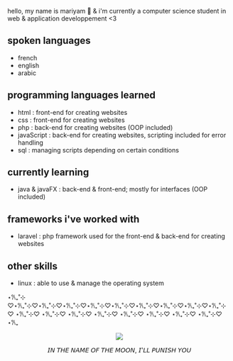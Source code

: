 hello, my name is mariyam 🩷 & i'm currently a computer science student in web & application developpement <3

## spoken languages
- french
- english
- arabic

## programming languages learned
- html : front-end for creating websites
- css : front-end for creating websites
- php : back-end for creating websites (OOP included)
- javaScript : back-end for creating websites, scripting included for error handling
- sql : managing scripts depending on certain conditions

## currently learning
- java & javaFX : back-end & front-end; mostly for interfaces (OOP included)

## frameworks i've worked with
- laravel : php framework used for the front-end & back-end for creating websites

## other skills
- linux : able to use & manage the operating system

⋆𐙚₊˚⊹ ♡⋆𐙚₊˚⊹♡⋆𐙚₊˚⊹♡⋆𐙚₊˚⊹♡⋆𐙚₊˚⊹♡⋆𐙚₊˚⊹♡⋆𐙚₊˚⊹♡⋆𐙚₊˚⊹♡⋆𐙚₊˚⊹♡⋆𐙚₊˚⊹♡ ⋆𐙚₊˚⊹♡ ⋆𐙚₊˚⊹♡ ⋆𐙚₊˚⊹♡ ⋆𐙚₊˚⊹♡ ⋆𐙚₊˚⊹♡ ⋆𐙚₊˚⊹♡ ⋆𐙚₊˚⊹♡ ⋆𐙚₊˚⊹♡ ⋆𐙚₊
<p align="center">
  <img src="https://giffiles.alphacoders.com/136/136815.gif">
</p>

<p align="center"> 𝘐𝘕 𝘛𝘏𝘌 𝘕𝘈𝘔𝘌 𝘖𝘍 𝘛𝘏𝘌 𝘔𝘖𝘖𝘕, 𝘐'𝘓𝘓 𝘗𝘜𝘕𝘐𝘚𝘏 𝘠𝘖𝘜 </p>
